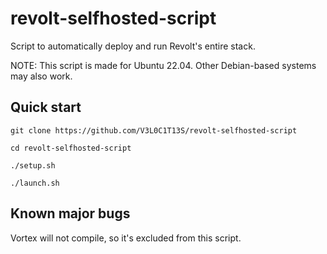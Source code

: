 # revolt-selfhosted-script
Script to automatically deploy and run Revolt's entire stack.

NOTE: This script is made for Ubuntu 22.04. Other Debian-based systems may also work.

## Quick start
`git clone https://github.com/V3L0C1T13S/revolt-selfhosted-script`

`cd revolt-selfhosted-script`

`./setup.sh`

`./launch.sh`

## Known major bugs
Vortex will not compile, so it's excluded from this script.
